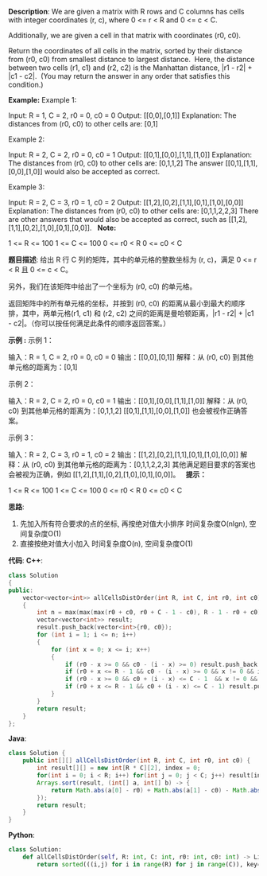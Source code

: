 __Description__:
We are given a matrix with R rows and C columns has cells with integer coordinates (r, c), where 0 <= r < R and 0 <= c < C.

Additionally, we are given a cell in that matrix with coordinates (r0, c0).

Return the coordinates of all cells in the matrix, sorted by their distance from (r0, c0) from smallest distance to largest distance.  Here, the distance between two cells (r1, c1) and (r2, c2) is the Manhattan distance, |r1 - r2| + |c1 - c2|.  (You may return the answer in any order that satisfies this condition.)

__Example:__
Example 1:

Input: R = 1, C = 2, r0 = 0, c0 = 0
Output: [[0,0],[0,1]]
Explanation: The distances from (r0, c0) to other cells are: [0,1]

Example 2:

Input: R = 2, C = 2, r0 = 0, c0 = 1
Output: [[0,1],[0,0],[1,1],[1,0]]
Explanation: The distances from (r0, c0) to other cells are: [0,1,1,2]
The answer [[0,1],[1,1],[0,0],[1,0]] would also be accepted as correct.

Example 3:

Input: R = 2, C = 3, r0 = 1, c0 = 2
Output: [[1,2],[0,2],[1,1],[0,1],[1,0],[0,0]]
Explanation: The distances from (r0, c0) to other cells are: [0,1,1,2,2,3]
There are other answers that would also be accepted as correct, such as [[1,2],[1,1],[0,2],[1,0],[0,1],[0,0]].
 
__Note:__

1 <= R <= 100
1 <= C <= 100
0 <= r0 < R
0 <= c0 < C

__题目描述__:
给出 R 行 C 列的矩阵，其中的单元格的整数坐标为 (r, c)，满足 0 <= r < R 且 0 <= c < C。

另外，我们在该矩阵中给出了一个坐标为 (r0, c0) 的单元格。

返回矩阵中的所有单元格的坐标，并按到 (r0, c0) 的距离从最小到最大的顺序排，其中，两单元格(r1, c1) 和 (r2, c2) 之间的距离是曼哈顿距离，|r1 - r2| + |c1 - c2|。（你可以按任何满足此条件的顺序返回答案。）

__示例 :__
示例 1：

输入：R = 1, C = 2, r0 = 0, c0 = 0
输出：[[0,0],[0,1]]
解释：从 (r0, c0) 到其他单元格的距离为：[0,1]

示例 2：

输入：R = 2, C = 2, r0 = 0, c0 = 1
输出：[[0,1],[0,0],[1,1],[1,0]]
解释：从 (r0, c0) 到其他单元格的距离为：[0,1,1,2]
[[0,1],[1,1],[0,0],[1,0]] 也会被视作正确答案。

示例 3：

输入：R = 2, C = 3, r0 = 1, c0 = 2
输出：[[1,2],[0,2],[1,1],[0,1],[1,0],[0,0]]
解释：从 (r0, c0) 到其他单元格的距离为：[0,1,1,2,2,3]
其他满足题目要求的答案也会被视为正确，例如 [[1,2],[1,1],[0,2],[1,0],[0,1],[0,0]]。
 
__提示：__

1 <= R <= 100
1 <= C <= 100
0 <= r0 < R
0 <= c0 < C

__思路__:
1. 先加入所有符合要求的点的坐标, 再按绝对值大小排序
时间复杂度O(nlgn), 空间复杂度O(1)
2. 直接按绝对值大小加入
时间复杂度O(n), 空间复杂度O(1)

__代码__:
__C++__:
```C++
class Solution 
{
public:
    vector<vector<int>> allCellsDistOrder(int R, int C, int r0, int c0) 
    {
        int n = max(max(max(r0 + c0, r0 + C - 1 - c0), R - 1 - r0 + c0), R - 1 - r0 + C - 1 - c0);
        vector<vector<int>> result;
        result.push_back(vector<int>{r0, c0});
        for (int i = 1; i <= n; i++) 
        {
            for (int x = 0; x <= i; x++) 
            {
                if (r0 - x >= 0 && c0 - (i - x) >= 0) result.push_back(vector<int>{r0 - x, c0 - (i - x)});
                if (r0 + x <= R - 1 && c0 - (i - x) >= 0 && x != 0 && i != x) result.push_back(vector<int>{r0 + x, c0 - (i - x)});           
                if (r0 - x >= 0 && c0 + (i - x) <= C - 1  && x != 0 && i != x) result.push_back(vector<int>{r0 - x, c0 + (i - x)});
                if (r0 + x <= R - 1 && c0 + (i - x) <= C - 1) result.push_back(vector<int>{r0 + x, c0 + (i - x)});
            }    
        }
        return result;
    }
};
```

__Java__:
```Java
class Solution {
    public int[][] allCellsDistOrder(int R, int C, int r0, int c0) {
        int result[][] = new int[R * C][2], index = 0;
        for(int i = 0; i < R; i++) for(int j = 0; j < C; j++) result[index++] = new int[]{i, j};
        Arrays.sort(result, (int[] a, int[] b) -> {
            return Math.abs(a[0] - r0) + Math.abs(a[1] - c0) - Math.abs(b[0] - r0) - Math.abs(b[1] - c0);
        });
        return result;
    }
}
```

__Python__:
```Python
class Solution:
    def allCellsDistOrder(self, R: int, C: int, r0: int, c0: int) -> List[List[int]]:
        return sorted(((i,j) for i in range(R) for j in range(C)), key=lambda p:abs(p[0] - r0)+abs(p[1] - c0))
```